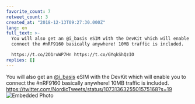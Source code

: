 ```yaml
---
favorite_count: 7
retweet_count: 3
created_at: "2018-12-13T09:27:30.000Z"
lang: en
full_text: >-
  You will also get an @i_basis eSIM with the DevKit which will enable you to
  connect the #nRF9160 basically anywhere! 10MB traffic is included.

  https://t.co/2O1ruWP7Hn https://t.co/GYqkShQzIO
replies: []
---
```


You will also get an [@i_basis](https://twitter.com/i_basis) eSIM with the
DevKit which will enable you to connect the #nRF9160 basically anywhere! 10MB
traffic is included.
<https://twitter.com/NordicTweets/status/1073136325501575168?s=19>
![Embedded Photo](https://twitter-media-coderbyheart.s3.eu-north-1.amazonaws.com/1073147388943060992-DuSV2gaWkAIAaDP.jpg)
